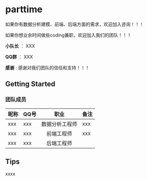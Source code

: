 # parttime

如果你有数据分析建模、前端、后端方面的需求，欢迎加入咨询！！！

如果你想业余时间做些coding兼职，欢迎加入我们的团队！！！

**小队长** ： XXX

**QQ群** ： XXX

**感谢** : 感谢对我们团队的信任和支持！！！

## Getting Started
### 团队成员
昵称 | **QQ号** | 职业| 备注
---- |--------- |:------------:| ----
xxx |   xxx  | 数据分析工程师 | xxx
xxx     | xxx  | 前端工程师   |xxx
xxx    | xxx  | 后端工程师    | 


## Tips
xxxx
